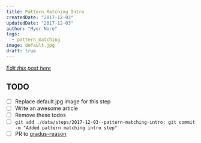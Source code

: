 ```yaml
---
title: Pattern Matching Intro
createdDate: "2017-12-03"
updatedDate: "2017-12-03"
author: "Myer Nore"
tags:
  - pattern_matching
image: default.jpg
draft: true
---
```


_[Edit this post here](https://github.com/codekiln/gradus-reason/tree/master/data/steps/2017-12-03--pattern-matching-intro/index.md)_

## TODO

-   [ ] Replace default.jpg image for this step
-   [ ] Write an awesome article
-   [ ] Remove these todos
-   [ ] `git add ./data/steps/2017-12-03--pattern-matching-intro; git commit -m "Added pattern matching intro step"`
-   [ ] PR to [gradus-reason](https://github.com/codekiln/gradus-reason)
